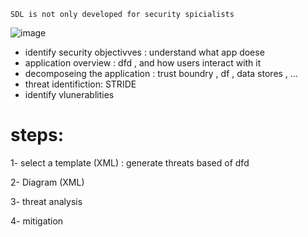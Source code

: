 `SDL is not only developed for security spicialists`

![image](https://user-images.githubusercontent.com/72389059/209512831-5d038d36-206d-47ea-be63-6b5986b71ba0.png)

  - identify security objectivves : understand what app doese
  - application overview : dfd , and how users interact with it
  - decomposeing the application : trust boundry , df , data stores , ...
  - threat identifiction: STRIDE
  - identify vlunerablities

# steps:
 
  1- select a template (XML) : generate threats based of dfd
  
  2- Diagram (XML)
  
  3- threat analysis
  
  4- mitigation
 

 
 
